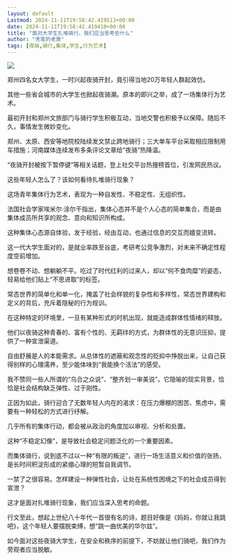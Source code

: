 ```yaml
---
layout: default
Lastmod: 2024-11-11T19:58:42.419513+00:00
date: 2024-11-11T19:58:42.419410+00:00
title: "面对大学生扎堆骑行，我们应当思考些什么"
author: "秃笔的老萧"
tags: [夜骑,骑行,集体,学生,行为艺术]
---
```


![](https://images.weserv.nl/?url=https%3A//mmbiz.qpic.cn/sz_mmbiz_gif/vD3Zx2PeFibmIZ2DIyBhOiaN5K2I19EFgw9Ehbk1XGEPgT965W0e1xTiaNKDk9eqcYhCicFV8uN5fc8E477xlrx0tg/640%3Fwx_fmt%3Dgif%26from%3Dappmsg)

郑州四名女大学生，一时兴起夜骑开封，竟引得当地20万年轻人群起效仿。

其他一些省会城市的大学生也掀起夜骑潮。原本的即兴之举，成了一场集体行为艺术。

最初开封和郑州文旅部门与骑行学生积极互动，当地交警也积极予以保障。随后不久，事情发生微妙变化。

郑州、太原、西安等地院校陆续发文禁止跨地骑行；三大单车平台采取相应限制用车措施；河南媒体连续发布多条评论文章给“夜骑”热降温。

“夜骑开封被按下暂停键”等相关话题，登上社交平台热搜榜首位，引发网民热议。

这些年轻人怎么了？该如何看待扎堆骑行现象？

这场青年集体行为艺术，表现为一种自发性、不稳定性、无组织性。

法国社会学家埃米尔·涂尔干指出，集体心态并不是个人心态的简单集合，而是由集体成员所共享的观念、意向和知识所构成。

这种集体心态源自体验，发于经验，经由互动，也通过信息的交互而嬗变流转。

这一代大学生面对的，是就业率跌至谷底，考研考公竞争激烈，对未来不确定性程度空前增加。

想卷卷不动、想躺躺不平。吃过了时代红利的过来人，却以“何不食肉糜”的姿态，轻易给他们贴上“不思进取”的标签。

常态世界的简单化和单一化，掩盖了社会样貌的复杂性和多样性，常态世界建构和定义的背后，充斥着隐秘的行为规训。

在这种特定的环境里，一旦有某种形式的时机出现，就能造成群体性情绪的释放。

他们以夜骑这种青春的、富有个性的、无羁绊的方式，为群体性的无意识压抑，提供了一种宣泄渠道。

自由舒展是人的本能需求。从总体性的遮蔽和观念性的贬抑中挣脱出来，让自己获得别样的心理濡养，至少能体味到“我能换个活法”的感受。

我不赞同一些人所谓的“乌合之众说”、“整齐划一审美说”。它隐喻的现实背景，恰恰是社会结构缺乏弹性、过于刚性。

正因为如此，骑行迎合了无数年轻人内在的渴求：在压力爆棚的困苦、焦虑中，需要有一种轻松的方式进行纾解。

几乎所有的集体行动，都会被从政治的角度加以审视、分析和处置。

这种“不稳定幻像”，是导致社会稳定问题泛化的一个重要因素。

而集体骑行，说到底不过以一种“有限的叛逆”，进行一场生活意义和价值的张扬，是长时间积淀形成的紧绷心理的短暂自我调节。

一禁了之很容易。怎样建设一种弹性社会，让处在系统性困境之下的社会成员得到宣泄？

这才是面对扎堆骑行现象，我们应当深入思考的命题。

行文至此，想起上世纪八十年代一首很有名的诗，题目好像是《妈妈，你就让我跳吧》，这个年轻人要摆脱束缚，想“跳一曲优美的华尔兹”。

如今面对这些夜骑大学生，在安全和秩序的前提下，不妨就让他们骑吧，我们作为旁观者应当脱敏。

